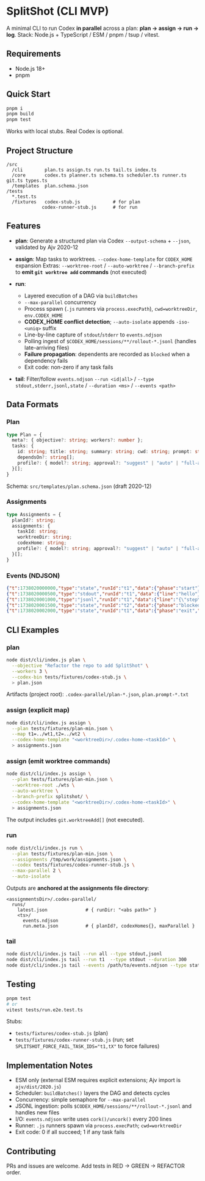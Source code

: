 # SplitShot (CLI MVP)

A minimal CLI to run Codex **in parallel** across a plan: **plan → assign → run → log**.
Stack: Node.js + TypeScript / ESM / pnpm / tsup / vitest.

## Requirements

* Node.js 18+
* pnpm

## Quick Start

```bash
pnpm i
pnpm build
pnpm test
```

Works with local stubs. Real Codex is optional.

## Project Structure

```
/src
  /cli        plan.ts assign.ts run.ts tail.ts index.ts
  /core       codex.ts planner.ts schema.ts scheduler.ts runner.ts git.ts types.ts
  /templates  plan.schema.json
/tests
  *.test.ts
  /fixtures   codex-stub.js            # for plan
             codex-runner-stub.js      # for run
```

## Features

* **plan**: Generate a structured plan via Codex `--output-schema` + `--json`, validated by Ajv 2020-12
* **assign**: Map tasks to worktrees. `--codex-home-template` for `CODEX_HOME` expansion
  Extras: `--worktree-root` / `--auto-worktree` / `--branch-prefix` to **emit `git worktree add` commands** (not executed)
* **run**:

  * Layered execution of a DAG via `buildBatches`
  * `--max-parallel` concurrency
  * Process spawn (`.js` runners via `process.execPath`), `cwd=worktreeDir`, `env.CODEX_HOME`
  * **CODEX_HOME conflict detection**; `--auto-isolate` appends `-iso-<uniq>` suffix
  * Line-by-line capture of `stdout`/`stderr` to `events.ndjson`
  * Polling ingest of `$CODEX_HOME/sessions/**/rollout-*.jsonl` (handles late-arriving files)
  * **Failure propagation**: dependents are recorded as `blocked` when a dependency fails
  * Exit code: non-zero if any task fails
* **tail**: Filter/follow `events.ndjson`
  `--run <id|all>` / `--type stdout,stderr,jsonl,state` / `--duration <ms>` / `--events <path>`

## Data Formats

### Plan

```ts
type Plan = {
  meta?: { objective?: string; workers?: number };
  tasks: {
    id: string; title: string; summary: string; cwd: string; prompt: string;
    dependsOn?: string[];
    profile?: { model?: string; approval?: "suggest" | "auto" | "full-auto" };
  }[];
}
```

Schema: `src/templates/plan.schema.json` (draft 2020-12)

### Assignments

```ts
type Assignments = {
  planId?: string;
  assignments: {
    taskId: string;
    worktreeDir: string;
    codexHome: string;
    profile?: { model?: string; approval?: "suggest" | "auto" | "full-auto" };
  }[];
}
```

### Events (NDJSON)

```json
{"t":1738020000000,"type":"state","runId":"t1","data":{"phase":"start"}}
{"t":1738020000500,"type":"stdout","runId":"t1","data":{"line":"hello"}}
{"t":1738020001000,"type":"jsonl","runId":"t1","data":{"line":"{\"step\":1}"}}
{"t":1738020001500,"type":"state","runId":"t2","data":{"phase":"blocked","reason":"dependency_failed","deps":["t1"]}}
{"t":1738020002000,"type":"state","runId":"t1","data":{"phase":"exit","code":0}}
```

## CLI Examples

### plan

```bash
node dist/cli/index.js plan \
  --objective "Refactor the repo to add SplitShot" \
  --workers 3 \
  --codex-bin tests/fixtures/codex-stub.js \
  > plan.json
```

Artifacts (project root): `.codex-parallel/plan-*.json`, `plan.prompt-*.txt`

### assign (explicit map)

```bash
node dist/cli/index.js assign \
  --plan tests/fixtures/plan-min.json \
  --map t1=../wt1,t2=../wt2 \
  --codex-home-template "<worktreeDir>/.codex-home-<taskId>" \
  > assignments.json
```

### assign (emit worktree commands)

```bash
node dist/cli/index.js assign \
  --plan tests/fixtures/plan-min.json \
  --worktree-root ./wts \
  --auto-worktree \
  --branch-prefix splitshot/ \
  --codex-home-template "<worktreeDir>/.codex-home-<taskId>" \
  > assignments.json
```

The output includes `git.worktreeAdd[]` (not executed).

### run

```bash
node dist/cli/index.js run \
  --plan tests/fixtures/plan-min.json \
  --assignments /tmp/work/assignments.json \
  --codex tests/fixtures/codex-runner-stub.js \
  --max-parallel 2 \
  --auto-isolate
```

Outputs are **anchored at the assignments file directory**:

```
<assignmentsDir>/.codex-parallel/
  runs/
    latest.json              # { runDir: "<abs path>" }
    <ts>/
      events.ndjson
      run.meta.json          # { planId?, codexHomes{}, maxParallel }
```

### tail

```bash
node dist/cli/index.js tail --run all --type stdout,jsonl
node dist/cli/index.js tail --run t1  --type stdout --duration 300
node dist/cli/index.js tail --events /path/to/events.ndjson --type state
```

## Testing

```bash
pnpm test
# or
vitest tests/run.e2e.test.ts
```

Stubs:

* `tests/fixtures/codex-stub.js` (plan)
* `tests/fixtures/codex-runner-stub.js` (run; set `SPLITSHOT_FORCE_FAIL_TASK_IDS="t1,tX"` to force failures)

## Implementation Notes

* ESM only (external ESM requires explicit extensions; Ajv import is `ajv/dist/2020.js`)
* Scheduler: `buildBatches()` layers the DAG and detects cycles
* Concurrency: simple semaphore for `--max-parallel`
* JSONL ingestion: polls `$CODEX_HOME/sessions/**/rollout-*.jsonl` and handles new files
* I/O: `events.ndjson` write uses `cork()/uncork()` every 200 lines
* Runner: `.js` runners spawn via `process.execPath`; `cwd=worktreeDir`
* Exit code: 0 if all succeed; 1 if any task fails


## Contributing

PRs and issues are welcome. Add tests in RED → GREEN → REFACTOR order.
